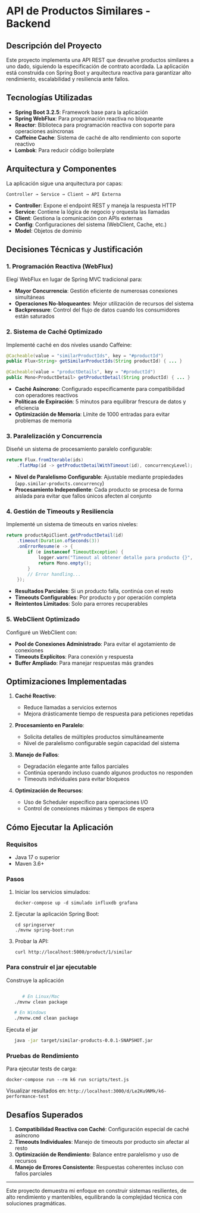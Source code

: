 # API de Productos Similares - Backend

## Descripción del Proyecto

Este proyecto implementa una API REST que devuelve productos similares a uno dado, siguiendo la especificación de contrato acordada. La aplicación está construida con Spring Boot y arquitectura reactiva para garantizar alto rendimiento, escalabilidad y resiliencia ante fallos.

## Tecnologías Utilizadas

- **Spring Boot 3.2.5**: Framework base para la aplicación
- **Spring WebFlux**: Para programación reactiva no bloqueante
- **Reactor**: Biblioteca para programación reactiva con soporte para operaciones asíncronas
- **Caffeine Cache**: Sistema de caché de alto rendimiento con soporte reactivo
- **Lombok**: Para reducir código boilerplate

## Arquitectura y Componentes

La aplicación sigue una arquitectura por capas:

```
Controller → Service → Client → API Externa
```

- **Controller**: Expone el endpoint REST y maneja la respuesta HTTP
- **Service**: Contiene la lógica de negocio y orquesta las llamadas
- **Client**: Gestiona la comunicación con APIs externas
- **Config**: Configuraciones del sistema (WebClient, Cache, etc.)
- **Model**: Objetos de dominio

## Decisiones Técnicas y Justificación

### 1. Programación Reactiva (WebFlux)

Elegí WebFlux en lugar de Spring MVC tradicional para:

- **Mayor Concurrencia**: Gestión eficiente de numerosas conexiones simultáneas
- **Operaciones No-bloqueantes**: Mejor utilización de recursos del sistema
- **Backpressure**: Control del flujo de datos cuando los consumidores están saturados

### 2. Sistema de Caché Optimizado

Implementé caché en dos niveles usando Caffeine:

```java
@Cacheable(value = "similarProductIds", key = "#productId")
public Flux<String> getSimilarProductIds(String productId) { ... }

@Cacheable(value = "productDetails", key = "#productId")
public Mono<ProductDetail> getProductDetail(String productId) { ... }
```

- **Caché Asíncrono**: Configurado específicamente para compatibilidad con operadores reactivos
- **Políticas de Expiración**: 5 minutos para equilibrar frescura de datos y eficiencia
- **Optimización de Memoria**: Límite de 1000 entradas para evitar problemas de memoria

### 3. Paralelización y Concurrencia

Diseñé un sistema de procesamiento paralelo configurable:

```java
return Flux.fromIterable(ids)
    .flatMap(id -> getProductDetailWithTimeout(id), concurrencyLevel);
```

- **Nivel de Paralelismo Configurable**: Ajustable mediante propiedades (`app.similar-products.concurrency`)
- **Procesamiento Independiente**: Cada producto se procesa de forma aislada para evitar que fallos únicos afecten al conjunto

### 4. Gestión de Timeouts y Resiliencia

Implementé un sistema de timeouts en varios niveles:

```java
return productApiClient.getProductDetail(id)
    .timeout(Duration.ofSeconds(3))
    .onErrorResume(e -> {
        if (e instanceof TimeoutException) {
            logger.warn("Timeout al obtener detalle para producto {}", id);
            return Mono.empty();
        }
        // Error handling...
    });
```

- **Resultados Parciales**: Si un producto falla, continúa con el resto
- **Timeouts Configurables**: Por producto y por operación completa
- **Reintentos Limitados**: Solo para errores recuperables

### 5. WebClient Optimizado

Configuré un WebClient con:

- **Pool de Conexiones Administrado**: Para evitar el agotamiento de conexiones
- **Timeouts Explícitos**: Para conexión y respuesta
- **Buffer Ampliado**: Para manejar respuestas más grandes

## Optimizaciones Implementadas

1. **Caché Reactivo**:

   - Reduce llamadas a servicios externos
   - Mejora drásticamente tiempo de respuesta para peticiones repetidas

2. **Procesamiento en Paralelo**:

   - Solicita detalles de múltiples productos simultáneamente
   - Nivel de paralelismo configurable según capacidad del sistema

3. **Manejo de Fallos**:

   - Degradación elegante ante fallos parciales
   - Continúa operando incluso cuando algunos productos no responden
   - Timeouts individuales para evitar bloqueos

4. **Optimización de Recursos**:
   - Uso de Scheduler específico para operaciones I/O
   - Control de conexiones máximas y tiempos de espera

## Cómo Ejecutar la Aplicación

### Requisitos

- Java 17 o superior
- Maven 3.6+

### Pasos

1. Iniciar los servicios simulados:

   ```
   docker-compose up -d simulado influxdb grafana
   ```

2. Ejecutar la aplicación Spring Boot:

   ```
   cd springserver
   ./mvnw spring-boot:run
   ```

3. Probar la API:
   ```
   curl http://localhost:5000/product/1/similar
   ```
### Para construir el jar ejecutable
   Construye la aplicación
   ```bash
   
         # En Linux/Mac
      ./mvnw clean package

      # En Windows
      ./mvnw.cmd clean package

   ```
   Ejecuta el jar
   ```bash
      java -jar target/similar-products-0.0.1-SNAPSHOT.jar
   ```
### Pruebas de Rendimiento

Para ejecutar tests de carga:

```
docker-compose run --rm k6 run scripts/test.js
```

Visualizar resultados en: `http://localhost:3000/d/Le2Ku9NMk/k6-performance-test`

## Desafíos Superados

1. **Compatibilidad Reactiva con Caché**: Configuración especial de caché asíncrono
2. **Timeouts Individuales**: Manejo de timeouts por producto sin afectar al resto
3. **Optimización de Rendimiento**: Balance entre paralelismo y uso de recursos
4. **Manejo de Errores Consistente**: Respuestas coherentes incluso con fallos parciales

---

Este proyecto demuestra mi enfoque en construir sistemas resilientes, de alto rendimiento y mantenibles, equilibrando la complejidad técnica con soluciones pragmáticas.

